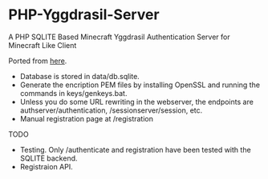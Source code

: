 # PHP-Yggdrasil-Server
A PHP SQLITE Based  Minecraft Yggdrasil Authentication Server for Minecraft Like Client

Ported from [here](https://github.com/Erythrocyte3803/PHP-Yggdrasil-Server).

- Database is stored in data/db.sqlite.
- Generate the encription PEM files by installing OpenSSL and running the commands in keys/genkeys.bat.
- Unless you do some URL rewriting in the webserver, the endpoints are authserver/authentication, /sessionserver/session, etc.
- Manual registration page at /registration

TODO

- Testing.  Only /authenticate and registration have been tested with the SQLITE backend.
- Registraion API.
